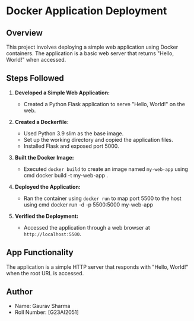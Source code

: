 # Docker Application Deployment

## Overview

This project involves deploying a simple web application using Docker containers. The application is a basic web server that returns "Hello, World!" when accessed.

## Steps Followed

1. **Developed a Simple Web Application:**
   - Created a Python Flask application to serve "Hello, World!" on the web.

2. **Created a Dockerfile:**
   - Used Python 3.9 slim as the base image.
   - Set up the working directory and copied the application files.
   - Installed Flask and exposed port 5000.

3. **Built the Docker Image:**
   - Executed `docker build` to create an image named `my-web-app` using cmd docker build -t my-web-app .

4. **Deployed the Application:**
   - Ran the container using `docker run` to map port 5500 to the host using cmd docker run -d -p 5500:5000 my-web-app

5. **Verified the Deployment:**
   - Accessed the application through a web browser at `http://localhost:5500`.

## App Functionality

The application is a simple HTTP server that responds with "Hello, World!" when the root URL is accessed.

## Author
- Name: Gaurav Sharma
- Roll Number: [G23AI2051]
